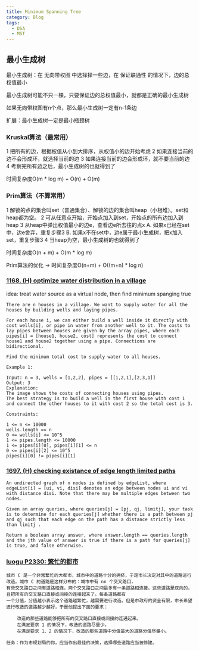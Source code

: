 ```yaml
---
title: Minimum Spanning Tree
category: Blog
tags: 
  - DSA
  - MST
---
```


## 最小生成树
最小生成树：在 无向带权图 中选择择一些边，在 保证联通性 的情况下，边的总权值最小

最小生成树可能不只一棵，只要保证边的总权值最小，就都是正确的最小生成树

如果无向带权图有n个点，那么最小生成树一定有n-1条边

扩展：最小生成树一定是最小瓶颈树

### Kruskal算法（最常用）
1 把所有的边，根据权值从小到大排序，从权值小的边开始考虑
2 如果连接当前的边不会形成环，就选择当前的边
3 如果连接当前的边会形成环，就不要当前的边
4 考察完所有边之后，最小生成树的也就得到了

时间复杂度O(m * log m) + O(n) + O(m)


### Prim算法（不算常用）
1 解锁的点的集合叫set（普通集合）、解锁的边的集合叫heap（小根堆）。set和heap都为空。
2 可从任意点开始，开始点加入到set，开始点的所有边加入到heap
3 从heap中弹出权值最小的边e，查看边e所去往的点x
   A. 如果x已经在set中，边e舍弃，重复步骤3
   B. 如果x不在set中，边e属于最小生成树，把x加入set，重复步骤3
4 当heap为空，最小生成树的也就得到了

时间复杂度O(n + m) + O(m * log m)

Prim算法的优化 -> 时间复杂度O(n+m) + O((m+n) * log n)


### [1168. (H) optimize water distribution in a village](https://leetcode.com/problems/optimize-water-distribution-in-a-village)
idea: treat water source as a virtual node, then find minimum spanging true
```
There are n houses in a village. We want to supply water for all the houses by building wells and laying pipes.

For each house i, we can either build a well inside it directly with cost wells[i], or pipe in water from another well to it. The costs to lay pipes between houses are given by the array pipes, where each pipes[i] = [house1, house2, cost] represents the cost to connect house1 and house2 together using a pipe. Connections are bidirectional.

Find the minimum total cost to supply water to all houses.

Example 1:

Input: n = 3, wells = [1,2,2], pipes = [[1,2,1],[2,3,1]]
Output: 3
Explanation: 
The image shows the costs of connecting houses using pipes.
The best strategy is to build a well in the first house with cost 1 and connect the other houses to it with cost 2 so the total cost is 3.

Constraints:

1 <= n <= 10000
wells.length == n
0 <= wells[i] <= 10^5
1 <= pipes.length <= 10000
1 <= pipes[i][0], pipes[i][1] <= n
0 <= pipes[i][2] <= 10^5
pipes[i][0] != pipes[i][1]
```


### [1697. (H) checking existance of edge length limited paths](https://leetcode.com/problems/checking-existence-of-edge-length-limited-paths/)
```
An undirected graph of n nodes is defined by edgeList, where edgeList[i] = [ui, vi, disi] denotes an edge between nodes ui and vi with distance disi. Note that there may be multiple edges between two nodes.

Given an array queries, where queries[j] = [pj, qj, limitj], your task is to determine for each queries[j] whether there is a path between pj and qj such that each edge on the path has a distance strictly less than limitj .

Return a boolean array answer, where answer.length == queries.length and the jth value of answer is true if there is a path for queries[j] is true, and false otherwise.

```


### [luogu P2330: 繁忙的都市](https://www.luogu.com.cn/problem/P2330)
```
城市 C 是一个非常繁忙的大都市，城市中的道路十分的拥挤，于是市长决定对其中的道路进行改造。城市 C 的道路是这样分布的：城市中有 nn 个交叉路口，
有些交叉路口之间有道路相连，两个交叉路口之间最多有一条道路相连接。这些道路是双向的，且把所有的交叉路口直接或间接的连接起来了。每条道路都有
一个分值，分值越小表示这个道路越繁忙，越需要进行改造。但是市政府的资金有限，市长希望进行改造的道路越少越好，于是他提出下面的要求：

    改造的那些道路能够把所有的交叉路口直接或间接的连通起来。
    在满足要求 1 的情况下，改造的道路尽量少。
    在满足要求 1、2 的情况下，改造的那些道路中分值最大的道路分值尽量小。

任务：作为市规划局的你，应当作出最佳的决策，选择哪些道路应当被修建。
```

  
